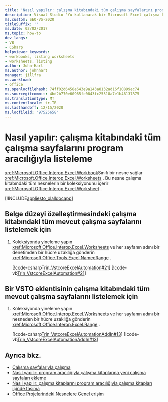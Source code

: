```yaml
---
title: 'Nasıl yapılır: çalışma kitabındaki tüm çalışma sayfalarını program aracılığıyla listeleme'
description: Visual Studio 'Yu kullanarak bir Microsoft Excel çalışma kitabındaki tüm çalışma sayfalarını program aracılığıyla nasıl listeleyeceğinizi öğrenin.
ms.custom: SEO-VS-2020
titleSuffix: ''
ms.date: 02/02/2017
ms.topic: how-to
dev_langs:
- VB
- CSharp
helpviewer_keywords:
- workbooks, listing worksheets
- worksheets, listing
author: John-Hart
ms.author: johnhart
manager: jillfra
ms.workload:
- office
ms.openlocfilehash: 74ff02d6458e643e9a143a8132ad16f10899ec74
ms.sourcegitcommit: 4bd2b770e60965fc0843fc25318a7e1b46137875
ms.translationtype: MT
ms.contentlocale: tr-TR
ms.lasthandoff: 12/15/2020
ms.locfileid: "97525658"
---
```

# <a name="how-to-programmatically-list-all-worksheets-in-a-workbook"></a>Nasıl yapılır: çalışma kitabındaki tüm çalışma sayfalarını program aracılığıyla listeleme
  <xref:Microsoft.Office.Interop.Excel.Workbook>Sınıfı bir nesne sağlar <xref:Microsoft.Office.Interop.Excel.Worksheets> . Bu nesne çalışma kitabındaki tüm nesnelerin bir koleksiyonunu içerir <xref:Microsoft.Office.Interop.Excel.Worksheet> .

 [!INCLUDE[appliesto_xlalldocapp](../vsto/includes/appliesto-xlalldocapp-md.md)]

## <a name="to-list-all-existing-worksheets-in-a-workbook-in-a-document-level-customization"></a>Belge düzeyi özelleştirmesindeki çalışma kitabındaki tüm mevcut çalışma sayfalarını listelemek için

1. Koleksiyonda yineleme yapın <xref:Microsoft.Office.Interop.Excel.Worksheets> ve her sayfanın adını bir denetimden bir hücre uzaklığa gönderin <xref:Microsoft.Office.Tools.Excel.NamedRange> .

     [!code-csharp[Trin_VstcoreExcelAutomation#21](../vsto/codesnippet/CSharp/Trin_VstcoreExcelAutomationCS/Sheet1.cs#21)]
     [!code-vb[Trin_VstcoreExcelAutomation#21](../vsto/codesnippet/VisualBasic/Trin_VstcoreExcelAutomation/Sheet1.vb#21)]

## <a name="to-list-all-existing-worksheets-in-a-workbook-in-a-vsto-add-in"></a>Bir VSTO eklentisinin çalışma kitabındaki tüm mevcut çalışma sayfalarını listelemek için

1. Koleksiyonda yineleme yapın <xref:Microsoft.Office.Interop.Excel.Worksheets> ve her sayfanın adını bir nesneden bir hücre uzaklığa gönderin <xref:Microsoft.Office.Interop.Excel.Range> .

     [!code-csharp[Trin_VstcoreExcelAutomationAddIn#13](../vsto/codesnippet/CSharp/trin_vstcoreexcelautomationaddin/ThisAddIn.cs#13)]
     [!code-vb[Trin_VstcoreExcelAutomationAddIn#13](../vsto/codesnippet/VisualBasic/trin_vstcoreexcelautomationaddin/ThisAddIn.vb#13)]

## <a name="see-also"></a>Ayrıca bkz.
- [Çalışma sayfalarıyla çalışma](../vsto/working-with-worksheets.md)
- [Nasıl yapılır: program aracılığıyla çalışma kitaplarına yeni çalışma sayfaları ekleme](../vsto/how-to-programmatically-add-new-worksheets-to-workbooks.md)
- [Nasıl yapılır: çalışma kitaplarını program aracılığıyla çalışma kitapları içinde taşıma](../vsto/how-to-programmatically-move-worksheets-within-workbooks.md)
- [Office Projelerindeki Nesnelere Genel erişim](../vsto/global-access-to-objects-in-office-projects.md)
